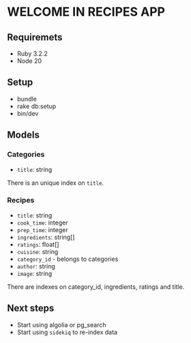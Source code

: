 # WELCOME IN RECIPES APP

## Requiremets

- Ruby 3.2.2
- Node 20

## Setup

- bundle
- rake db:setup
- bin/dev

## Models

### Categories

- `title`: string

There is an unique index on `title`.

### Recipes

- `title`: string
- `cook_time`: integer
- `prep_time`: integer
- `ingredients`: string[]
- `ratings`: float[]
- `cuisine`: string
- `category_id` - belongs to categories
- `author`: string
- `image`: string

There are indexes on category_id, ingredients, ratings and title.

## Next steps

- Start using algolia or pg_search
- Start using `sidekiq` to re-index data
